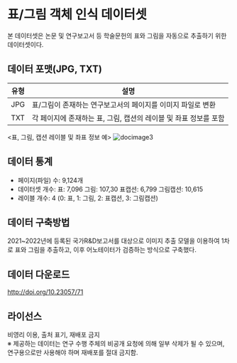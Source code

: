 
# 표/그림 객체 인식 데이터셋
 본 데이터셋은 논문 및 연구보고서 등 학술문헌의 표와 그림을 자동으로 추출하기 위한 데이터셋이다.

## 데이터 포맷(JPG, TXT)
|유형|설명|
|--|--|
|JPG|표/그림이 존재하는 연구보고서의 페이지를 이미지 파일로 변환|
|TXT|각 페이지에 존재하는 표, 그림, 캡션의 레이블 및 좌표 정보를 포함|

\<표, 그림, 캡션 레이블 및 좌표 정보 예\>
![docimage3](https://github.com/user-attachments/assets/0ea9aee9-9374-418e-9e78-52337161bd81)


## 데이터 통계
- 페이지(파일) 수: 9,124개
- 데이터셋 개수: 표: 7,096 그림: 107,30 표캡션: 6,799 그림캡션: 10,615
- 레이블 개수: 4 (0: 표, 1: 그림, 2: 표캡션, 3: 그림캡션)

## 데이터 구축방법
2021~2022년에 등록된 국가R&D보고서를 대상으로 이미지 추출 모델을 이용하여 1차로 표와 그림을 추출하고, 이후 어노테이터가 검증하는 방식으로 구축했다.

##  데이터 다운로드
http://doi.org/10.23057/71

## 라이선스
비영리 이용, 출처 표기, 재배포 금지
<br>※ 제공하는 데이터는 연구 수행 주체의 비공개 요청에 의해 일부 삭제가 될 수 있으며, 연구용으로만 사용해야 하며 재배포를 절대 금지함.
